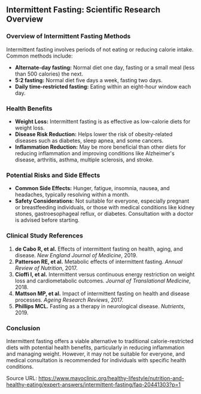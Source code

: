 ## Intermittent Fasting: Scientific Research Overview

### Overview of Intermittent Fasting Methods
Intermittent fasting involves periods of not eating or reducing calorie intake. Common methods include:

- **Alternate-day fasting:** Normal diet one day, fasting or a small meal (less than 500 calories) the next.
- **5:2 fasting:** Normal diet five days a week, fasting two days.
- **Daily time-restricted fasting:** Eating within an eight-hour window each day.

### Health Benefits
- **Weight Loss:** Intermittent fasting is as effective as low-calorie diets for weight loss.
- **Disease Risk Reduction:** Helps lower the risk of obesity-related diseases such as diabetes, sleep apnea, and some cancers.
- **Inflammation Reduction:** May be more beneficial than other diets for reducing inflammation and improving conditions like Alzheimer's disease, arthritis, asthma, multiple sclerosis, and stroke.

### Potential Risks and Side Effects
- **Common Side Effects:** Hunger, fatigue, insomnia, nausea, and headaches, typically resolving within a month.
- **Safety Considerations:** Not suitable for everyone, especially pregnant or breastfeeding individuals, or those with medical conditions like kidney stones, gastroesophageal reflux, or diabetes. Consultation with a doctor is advised before starting.

### Clinical Study References
1. **de Cabo R, et al.** Effects of intermittent fasting on health, aging, and disease. *New England Journal of Medicine*, 2019.
2. **Patterson RE, et al.** Metabolic effects of intermittent fasting. *Annual Review of Nutrition*, 2017.
3. **Cioffi I, et al.** Intermittent versus continuous energy restriction on weight loss and cardiometabolic outcomes. *Journal of Translational Medicine*, 2018.
4. **Mattson MP, et al.** Impact of intermittent fasting on health and disease processes. *Ageing Research Reviews*, 2017.
5. **Phillips MCL.** Fasting as a therapy in neurological disease. *Nutrients*, 2019.

### Conclusion
Intermittent fasting offers a viable alternative to traditional calorie-restricted diets with potential health benefits, particularly in reducing inflammation and managing weight. However, it may not be suitable for everyone, and medical consultation is recommended for individuals with specific health conditions.

Source URL: https://www.mayoclinic.org/healthy-lifestyle/nutrition-and-healthy-eating/expert-answers/intermittent-fasting/faq-20441303?p=1